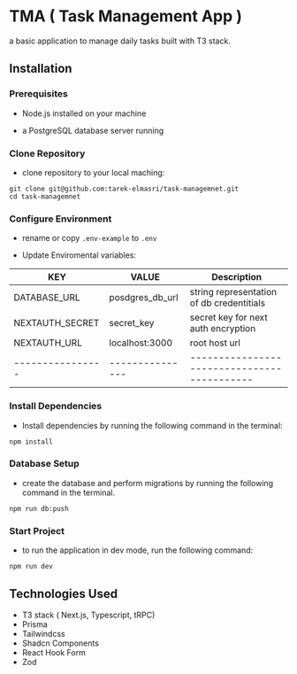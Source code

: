 # TMA ( Task Management App )

a basic application to manage daily tasks built with T3 stack.

## Installation

### Prerequisites

- Node.js installed on your machine

- a PostgreSQL database server running

### Clone Repository

- clone repository to your local maching:

```
git clone git@github.com:tarek-elmasri/task-managemnet.git
cd task-managemnet
```

### Configure Environment

- rename or copy `.env-example` to `.env`

- Update Enviromental variables:

| KEY              | VALUE           | Description                                 |
| ---------------- | --------------- | ------------------------------------------- |
| DATABASE_URL     | posdgres_db_url | string representation of db credentitials   |
| NEXTAUTH_SECRET  | secret_key      | secret key for next auth encryption         |
| NEXTAUTH_URL     | localhost:3000  | root host url                               |
| ---------------- | --------------- | ------------------------------------------- |

### Install Dependencies

- Install dependencies by running the following command in the terminal:

```
npm install
```

### Database Setup

- create the database and perform migrations by running the following command in the terminal.

```
npm run db:push
```

### Start Project

- to run the application in dev mode, run the following command:

```
npm run dev
```

## Technologies Used

- T3 stack ( Next.js, Typescript, tRPC)
- Prisma
- Tailwindcss
- Shadcn Components
- React Hook Form
- Zod
